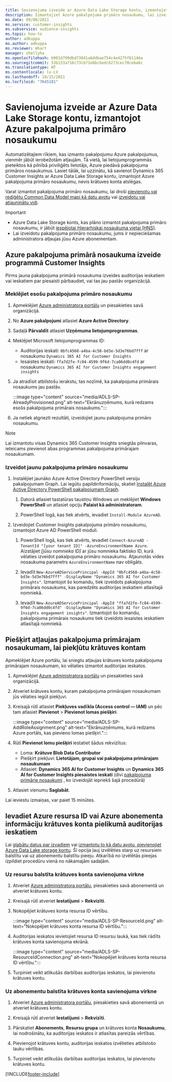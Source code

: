 ```yaml
---
title: Savienojuma izveide ar Azure Data Lake Storage kontu, izmantojot pakalpojuma primāro nosaukumu
description: Izmantojiet Azure pakalpojuma primāro nosaukumu, lai izveidotu savienojumu ar savu Data Lake.
ms.date: 09/08/2021
ms.service: customer-insights
ms.subservice: audience-insights
ms.topic: how-to
author: adkuppa
ms.author: adkuppa
ms.reviewer: mhart
manager: shellyha
ms.openlocfilehash: b901d799dbd73841a6ddbae754c4e4275f61146a
ms.sourcegitcommit: 53b133a716c73cb71e8bcbedc6273cec70ceba6c
ms.translationtype: HT
ms.contentlocale: lv-LV
ms.lasthandoff: 10/15/2021
ms.locfileid: "7645181"
---
```

# <a name="connect-to-an-azure-data-lake-storage-account-by-using-an-azure-service-principal"></a>Savienojuma izveide ar Azure Data Lake Storage kontu, izmantojot Azure pakalpojuma primāro nosaukumu

Automatizētajiem rīkiem, kas izmanto pakalpojumu Azure pakalpojumus, vienmēr jābūt ierobežotām atļaujām. Tā vietā, lai lietojumprogrammās pieteiktos kā pilnībā priviliģēts lietotājs, Azure piedāvā pakalpojuma primāros nosaukumus. Lasiet tālāk, lai uzzinātu, kā savienot Dynamics 365 Customer Insights ar Azure Data Lake Storage kontu, izmantojot Azure pakalpojuma primāro nosaukumu, nevis krātuves konta atslēgas. 

Varat izmantot pakalpojuma primāro nosaukumu, lai droši [pievienotu vai rediģētu Common Data Model mapi kā datu avotu](connect-common-data-model.md) vai [izveidotu vai atjauninātu vidi](create-environment.md).

> [!IMPORTANT]
> - Azure Data Lake Storage konts, kas plāno izmantot pakalpojuma primāro nosaukumu, ir jābūt [iespējotai Hierarhiskai nosaukuma vietai (HNS)](/azure/storage/blobs/data-lake-storage-namespace).
> - Lai izveidotu pakalpojuma primāro nosaukumu, jums ir nepieciešamas administratora atļaujas jūsu Azure abonementam.

## <a name="create-an-azure-service-principal-for-customer-insights"></a>Azure pakalpojuma primārā nosaukuma izveide programmā Customer Insights

Pirms jauna pakalpojuma primārā nosaukuma izveides auditorijas ieskatiem vai ieskatiem par piesaisti pārbaudiet, vai tas jau pastāv organizācijā.

### <a name="look-for-an-existing-service-principal"></a>Meklējiet esošu pakalpojuma primāro nosaukumu

1. Apmeklējiet [Azure administratora portālu](https://portal.azure.com) un piesakieties savā organizācijā.

2. No **Azure pakalpojumi** atlasiet **Azure Active Directory**.

3. Sadaļā **Pārvaldīt** atlasiet **Uzņēmuma lietojumprogrammas**.

4. Meklējiet Microsoft lietojumprogrammas ID:
   - Auditorijas ieskati: `0bfc4568-a4ba-4c58-bd3e-5d3e76bd7fff` ar nosaukumu `Dynamics 365 AI for Customer Insights`
   - Iesaistes ieskati: `ffa7d2fe-fc04-4599-9f6d-7ca06dd0c4fd` ar nosaukumu `Dynamics 365 AI for Customer Insights engagement insights`

5. Ja atradīsit atbilstošu ierakstu, tas nozīmē, ka pakalpojuma primārais nosaukums jau pastāv. 
   
   :::image type="content" source="media/ADLS-SP-AlreadyProvisioned.png" alt-text="Ekrānuzņēmums, kurā redzams esošs pakalpojuma primārais nosaukums.":::
   
6. Ja netiek atgriezti rezultāti, izveidojiet jaunu pakalpojuma primāro nosaukumu.

>[!NOTE]
>Lai izmantotu visas Dynamics 365 Customer Insights sniegtās pilnvaras, ieteicams pievienot abas programmas pakalpojuma primārajam nosaukumam.

### <a name="create-a-new-service-principal"></a>Izveidot jaunu pakalpojuma primāro nosaukumu

1. Instalējiet jaunāko Azure Active Directory PowerShell versiju pakalpojumam Graph. Lai iegūtu papildinformāciju, skatiet [Instalēt Azure Active Directory PowerShell pakalpojumam Graph](/powershell/azure/active-directory/install-adv2).

   1. Datorā atlasiet tastatūras taustiņu Windows un meklējiet **Windows PowerShell** un atlasiet opciju **Palaist kā administratoram**.
   
   1. PowerShell logā, kas tiek atvērts, ievadiet `Install-Module AzureAD`.

2. Izveidojiet Customer Insights pakalpojuma primāro nosaukumu, izmantojot Azure AD PowerShell moduli.

   1. PowerShell logā, kas tiek atvērts, ievadiet `Connect-AzureAD -TenantId "[your tenant ID]" -AzureEnvironmentName Azure`. Aizstājiet *[jūsu nomnieka ID]* ar jūsu nomnieka faktisko ID, kurā vēlaties izveidot pakalpojuma primāro nosaukumu. Atjaunotās vides nosaukuma parametrs `AzureEnvironmentName` nav obligāts.
  
   1. Ievadīt `New-AzureADServicePrincipal -AppId "0bfc4568-a4ba-4c58-bd3e-5d3e76bd7fff" -DisplayName "Dynamics 365 AI for Customer Insights"`. Izmantojot šo komandu, tiek izveidots pakalpojuma primārais nosaukums, kas paredzēts auditorijas ieskatiem atlasītajā nomniekā. 

   1. Ievadīt `New-AzureADServicePrincipal -AppId "ffa7d2fe-fc04-4599-9f6d-7ca06dd0c4fd" -DisplayName "Dynamics 365 AI for Customer Insights engagement insights"`. Izmantojot šo komandu, pakalpojuma primārais nosaukums tiek izveidots iesaistes ieskatiem atlasītajā nomniekā.

## <a name="grant-permissions-to-the-service-principal-to-access-the-storage-account"></a>Piešķirt atļaujas pakalpojuma primārajam nosaukumam, lai piekļūtu krātuves kontam

Apmeklējiet Azure portālu, lai sniegtu atļaujas krātuves konta pakalpojuma primārajam nosaukumam, ko vēlaties izmantot auditorijas ieskatos.

1. Apmeklējiet [Azure administratora portālu](https://portal.azure.com) un piesakieties savā organizācijā.

1. Atveriet krātuves kontu, kuram pakalpojuma primārajam nosaukumam jūs vēlaties iegūt piekļuvi.

1. Kreisajā rūtī atlasiet **Piekļuves vadīkla (Access control — IAM)** un pēc tam atlasiet **Pievienot** > **Pievienot lomas piešķiri**.

   :::image type="content" source="media/ADLS-SP-AddRoleAssignment.png" alt-text="Ekrānuzņēmums, kurā redzams Azure portāls, kas pievieno lomas piešķiri.":::

1. Rūtī **Pievienot lomu piešķiri** iestatiet šādus rekvizītus:
   - Loma: **Krātuve Blob Data Contributor**
   - Piešķirt piekļuvi: **Lietotājam, grupai vai pakalpojuma primārajam nosaukumam**
   - Atlasiet: **Dynamics 365 AI for Customer Insights** un **Dynamics 365 AI for Customer Insights piesaistes ieskati** (divi [pakalpojuma primārie nosaukumi](#create-a-new-service-principal) , ko izveidojāt iepriekš šajā procedūrā)

1.  Atlasiet vienumu **Saglabāt**.

Lai ieviestu izmaiņas, var paiet 15 minūtes.

## <a name="enter-the-azure-resource-id-or-the-azure-subscription-details-in-the-storage-account-attachment-to-audience-insights"></a>Ievadiet Azure resursa ID vai Azure abonementa informāciju krātuves konta pielikumā auditorijas ieskatiem

Lai [glabātu datus par izvadiem](manage-environments.md) vai [izmantotu to kā datu avotu, pievienojiet Azure Data Lake storage kontu](connect-common-data-service-lake.md). Šī opcija ļauj izvēlēties starp uz resursiem balstītu vai uz abonementu balstītu pieeju. Atkarībā no izvēlētās pieejas izpildiet procedūru vienā no nākamajām sadaļām.

### <a name="resource-based-storage-account-connection"></a>Uz resursu balstīta krātuves konta savienojuma virkne

1. Atveriet [Azure administratora portālu](https://portal.azure.com), piesakieties savā abonementā un atveriet krātuves kontu.

1. Kreisajā rūtī atveriet **Iestatījumi** > **Rekvizīti**.

1. Nokopējiet krātuves konta resursa ID vērtību.

   :::image type="content" source="media/ADLS-SP-ResourceId.png" alt-text="Nokopējiet krātuves konta resursa ID vērtību.":::

1. Auditorijas ieskatos ievietojiet resursa ID resursu laukā, kas tiek rādīts krātuves konta savienojuma ekrānā.

   :::image type="content" source="media/ADLS-SP-ResourceIdConnection.png" alt-text="Nokopējiet krātuves konta resursa ID vērtību.":::   

1. Turpiniet veikt atlikušās darbības auditorijas ieskatos, lai pievienotu krātuves kontu.

### <a name="subscription-based-storage-account-connection"></a>Uz abonementu balstīta krātuves konta savienojuma virkne

1. Atveriet [Azure administratora portālu](https://portal.azure.com), piesakieties savā abonementā un atveriet krātuves kontu.

1. Kreisajā rūtī atveriet **Iestatījumi** > **Rekvizīti**.

1. Pārskatiet **Abonements**, **Resursu grupa** un krātuves konta **Nosaukumu**, lai nodrošinātu, ka auditorijas ieskatos ir atlasītas pareizās vērtības.

1. Pievienojot krātuves kontu, auditorijas ieskatos izvēlieties atbilstošo lauku vērtības.

1. Turpiniet veikt atlikušās darbības auditorijas ieskatos, lai pievienotu krātuves kontu.


[!INCLUDE[footer-include](../includes/footer-banner.md)]
